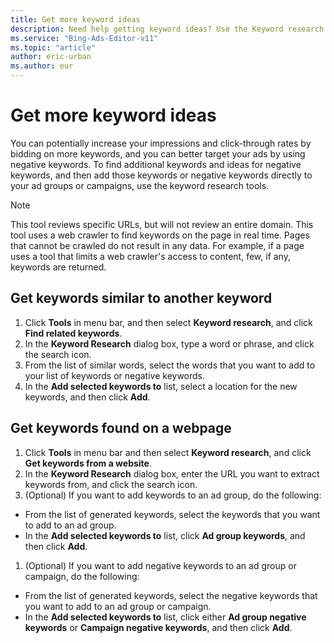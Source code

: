 ```yaml
---
title: Get more keyword ideas
description: Need help getting keyword ideas? Use the Keyword research tool in Microsoft Advertising Editor.
ms.service: "Bing-Ads-Editor-v11"
ms.topic: "article"
author: eric-urban
ms.author: eur
---
```


# Get more keyword ideas

You can potentially increase your impressions and click-through rates by bidding on more keywords, and you can better target your ads by using negative keywords. To find additional keywords and ideas for negative keywords, and then add those keywords or negative keywords directly to your ad groups or campaigns, use the keyword research tools.

> [!NOTE]
> This tool reviews specific URLs, but will not review an entire domain.
> This tool uses a web crawler to find keywords on the page in real time. Pages that cannot be crawled do not result in any data. For example, if a page uses a tool that limits a web crawler's access to content, few, if any, keywords are returned.

## Get keywords similar to another keyword
1. Click **Tools** in menu bar, and then select **Keyword research**, and click **Find related keywords**.
1. In the **Keyword Research** dialog box, type a word or phrase, and click the search icon.
1. From the list of similar words, select the words that you want to add to your list of keywords or negative keywords.
1. In the **Add selected keywords to** list, select a location for the new keywords, and then click **Add**.

## Get keywords found on a webpage
1. Click **Tools** in menu bar and then select **Keyword research**, and click **Get keywords from a website**.
1. In the **Keyword Research** dialog box, enter the URL you want to extract keywords from, and click the search icon.
1. (Optional) If you want to add keywords to an ad group, do the following:
  - From the list of generated keywords, select the keywords that you want to add to an ad group.
  - In the **Add selected keywords to** list, click **Ad group keywords**, and then click **Add**.

1. (Optional) If you want to add negative keywords to an ad group or campaign, do the following:
  - From the list of generated keywords, select the negative keywords that you want to add to an ad group or campaign.
  - In the **Add selected keywords to** list, click either **Ad group negative keywords** or **Campaign negative keywords**, and then click **Add**.


